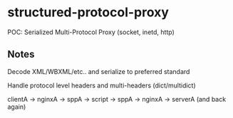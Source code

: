 # structured-protocol-proxy
POC: Serialized Multi-Protocol Proxy (socket, inetd, http)

## Notes

Decode XML/WBXML/etc.. and serialize to preferred standard

Handle protocol level headers and multi-headers (dict/multidict)

clientA -> nginxA -> sppA -> script -> sppA -> nginxA -> serverA (and back again)
